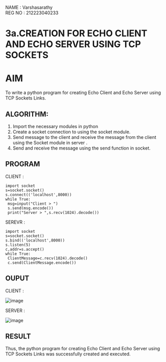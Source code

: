 NAME : Varshasarathy    
REG NO : 212223040233

# 3a.CREATION FOR ECHO CLIENT AND ECHO SERVER USING TCP SOCKETS
# AIM
To write a python program for creating Echo Client and Echo Server using TCP
Sockets Links.
## ALGORITHM:
1. Import the necessary modules in python
2. Create a socket connection to using the socket module.
3. Send message to the client and receive the message from the client using the Socket module in
 server .
4. Send and receive the message using the send function in socket.
## PROGRAM
CLIENT :
```
import socket
s=socket.socket()
s.connect(('localhost',8000))
while True:
 msg=input("Client > ")
 s.send(msg.encode())
 print("Server > ",s.recv(1024).decode())
```
SEREVR :
```
import socket
s=socket.socket()
s.bind(('localhost',8000))
s.listen(5)
c,addr=s.accept()
while True:
 ClientMessage=c.recv(1024).decode()
 c.send(ClientMessage.encode())
```
## OUPUT
CLIENT :

![image](https://github.com/user-attachments/assets/53d9cfac-9efa-45cf-b191-9c3e90fd006c)

SERVER : 

![image](https://github.com/user-attachments/assets/bdef1e23-1de7-4d2c-b927-8650ea3e9c28)

## RESULT
Thus, the python program for creating Echo Client and Echo Server using TCP Sockets Links 
was successfully created and executed.
